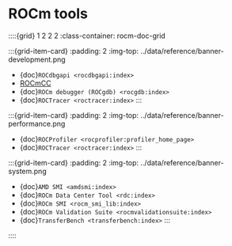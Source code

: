 <head>
  <meta charset="UTF-8">
  <meta name="description" content="ROCm API libraries & tools">
  <meta name="keywords" content="ROCm, API, libraries, tools, artificial intelligence, development,
  Communications, C++ primitives, Fast Fourier transforms, FFTs, random number generators, linear
  algebra, AMD">
</head>

# ROCm tools

::::{grid} 1 2 2 2
:class-container: rocm-doc-grid

:::{grid-item-card}
:padding: 2
:img-top: ../data/reference/banner-development.png

* {doc}`ROCdbgapi <rocdbgapi:index>`
* [ROCmCC](./rocmcc.md)
* {doc}`ROCm debugger (ROCgdb) <rocgdb:index>`
* {doc}`ROCTracer <roctracer:index>`
:::

:::{grid-item-card}
:padding: 2
:img-top: ../data/reference/banner-performance.png

* {doc}`ROCProfiler <rocprofiler:profiler_home_page>`
* {doc}`ROCTracer <roctracer:index>`
:::

:::{grid-item-card}
:padding: 2
:img-top: ../data/reference/banner-system.png

* {doc}`AMD SMI <amdsmi:index>`
* {doc}`ROCm Data Center Tool <rdc:index>`
* {doc}`ROCm SMI <rocm_smi_lib:index>`
* {doc}`ROCm Validation Suite <rocmvalidationsuite:index>`
* {doc}`TransferBench <transferbench:index>`
:::

::::
